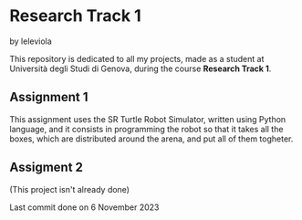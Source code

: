 # Research Track 1
by leleviola

This repository is dedicated to all my projects, made as a student at Università degli Studi di Genova, during the course **Research Track 1**.
## Assignment 1
This assignment uses the SR Turtle Robot Simulator, written using Python language, and it consists in programming the robot so that it takes all the boxes, which are distributed around the arena, and put all of them togheter.

## Assigment 2
(This project isn't already done)

Last commit done on 6 November 2023
